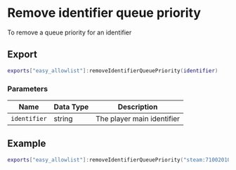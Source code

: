 # Remove identifier queue priority

To remove a queue priority for an identifier

## Export
``` lua
exports["easy_allowlist"]:removeIdentifierQueuePriority(identifier)
```

### Parameters

| Name              | Data Type | Description                 |
| -                 | -         | -                 |
| `identifier`         | string    | The player main identifier |

## Example
``` lua
exports["easy_allowlist"]:removeIdentifierQueuePriority("steam:71002010c2f9c5d")
```